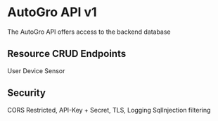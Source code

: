 # AutoGro API v1

The AutoGro API offers access to the backend database

## Resource CRUD Endpoints

User 
Device
Sensor

## Security

CORS Restricted, API-Key + Secret, TLS, Logging
SqlInjection filtering
